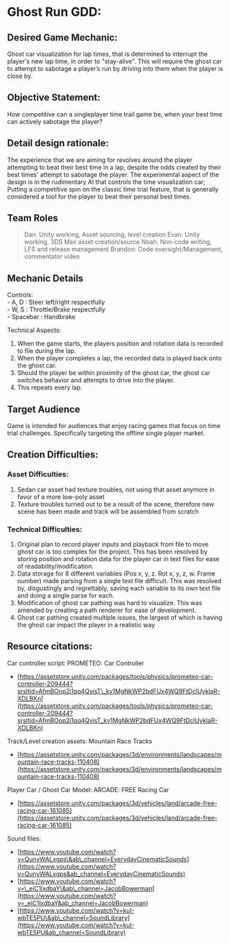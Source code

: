 ﻿

# Ghost Run GDD: 

## Desired Game Mechanic: 

Ghost car visualization for lap times, that is determined to interrupt the player's new lap time, in order to "stay-alive". This will require the ghost car to attempt to sabotage a player’s run by driving into them when the player is close by.

## Objective Statement: 

How competitive can a singleplayer time trail game be, when your best time can actively sabotage the player?

## Detail design rationale: 

The experience that we are aiming for revolves around the player attempting to beat their best time in a lap, despite the odds created by their best times' attempt to sabotage the player. The experimental aspect of the design is in the rudimentary AI that controls the time visualization car; Putting a competitive spin on the classic time trial feature, that is generally considered a tool for the player to beat their personal best times.

## Team Roles
> Dan: Unity working, Asset sourcing, level creation
> Evan: Unity working, 3DS Max asset creation/source
> Noah: Non-code writing, LFS and release management
> Brandon: Code oversight/Management, commentator video

## Mechanic Details

Controls:  
 \- A, D : Steer left/right respectfully  
\- W, S : Throttle/Brake respectfully  
\- Spacebar : Handbrake

Technical Aspects:

1. When the game starts, the players position and rotation data is recorded to file during the lap.  
2. When the player completes a lap, the recorded data is played back onto the ghost car.  
3. Should the player be within proximity of the ghost car, the ghost car switches behavior and attempts to drive into the player.  
4. This repeats every lap.

## Target Audience

Game is intended for audiences that enjoy racing games that focus on time trial challenges. Specifically targeting the offline single player market.

## Creation Difficulties:

### Asset Difficulties:

1. Sedan car asset had texture troubles, not using that asset anymore in favor of a more low-poly asset  
2. Texture troubles turned out to be a result of the scene, therefore new scene has been made and track will be assembled from scratch

### Technical Difficulties:

1. Original plan to record player inputs and playback from file to move ghost car is too complex for the project. This has been resolved by storing position and rotation data for the player car in text files for ease of readability/modification.  
2. Data storage for 8 different variables (Pos x, y, z. Rot x, y, z, w. Frame number) made parsing from a single text file difficult. This was resolved by, disgustingly and regrettably, saving each variable to its own text file and doing a single parse for each.   
3. Modification of ghost car pathing was hard to visualize. This was amended by creating a path renderer for ease of development.   
4. Ghost car pathing created multiple issues, the largest of which is having the ghost car impact the player in a realistic way

## 

## Resource citations: 

Car controller script: PROMETEO: Car Controller

- [https://assetstore.unity.com/packages/tools/physics/prometeo-car-controller-209444?srsltid=AfmBOop2i1qq4QyisT\_kv1MgNkWP2bdFUx4WQ9FtDcIUyklaR-XDLBKn](https://assetstore.unity.com/packages/tools/physics/prometeo-car-controller-209444?srsltid=AfmBOop2i1qq4QyisT_kv1MgNkWP2bdFUx4WQ9FtDcIUyklaR-XDLBKn)

Track/Level creation assets: Mountain Race Tracks

- [https://assetstore.unity.com/packages/3d/environments/landscapes/mountain-race-tracks-110408](https://assetstore.unity.com/packages/3d/environments/landscapes/mountain-race-tracks-110408)

Player Car / Ghost Car Model: ARCADE: FREE Racing Car

- [https://assetstore.unity.com/packages/3d/vehicles/land/arcade-free-racing-car-161085](https://assetstore.unity.com/packages/3d/vehicles/land/arcade-free-racing-car-161085)

Sound files:

- [https://www.youtube.com/watch?v=QunyWALxgps\&ab\_channel=EverydayCinematicSounds](https://www.youtube.com/watch?v=QunyWALxgps&ab_channel=EverydayCinematicSounds)  
- [https://www.youtube.com/watch?v=\_eiC1lxdbaY\&ab\_channel=JacobBowerman](https://www.youtube.com/watch?v=_eiC1lxdbaY&ab_channel=JacobBowerman)  
- [https://www.youtube.com/watch?v=kuI-wbTE5PU\&ab\_channel=SoundLibrary](https://www.youtube.com/watch?v=kuI-wbTE5PU&ab_channel=SoundLibrary)


